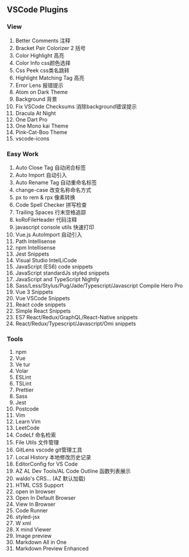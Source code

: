 ## VSCode Plugins

### View
  1. Better Comments 注释
  2. Bracket Pair Colorizer 2 括号
  3. Color Highlight 高亮
  4. Color Info css颜色选择
  5. Css Peek css类名跳转
  6. Highlight Matching Tag 高亮
  7. Error Lens 报错提示
  8. Atom on Dark Theme
  9. Background 背景
  10. Fix VSCode Checksums 消除background错误提示
  11. Dracula At Night
  12. One Dart Pro
  13. One Mono kai Theme
  14. Pink-Cat-Boo Theme
  15. vscode-icons

### Easy Work
  1. Auto Close Tag 自动闭合标签
  2. Auto Import 自动引入
  3. Auto Rename Tag 自动重命名标签
  4. change-case 改变名称命名方式
  5. px to rem & rpx 像素转换
  6. Code Spell Checker 拼写检查
  7. Trailing Spaces 行末空格追踪
  8. koRoFileHeader 代码注释
  9. javascript console utils 快速打印
  10. Vue.js AutoImport 自动引入
  11. Path Intellisense
  12. npm Intellisense
  13. Jest Snippets
  14. Visual Studio IntelLiCode
  15. JavaScript (ES6) code snippets
  16. JavaScript standardJs styled snippets
  17. JavaScript and TypeScript Nightly
  18. Sass/Less/Stylus/Pug/Jade/Typescript/Javascript Compile Hero Pro
  19. Vue 3 Snippets
  20. Vue VSCode Snippets
  21. React code snippets
  22. Simple React Snippets
  23. ES7 React/Redux/GraphQL/React-Native snippets
  24. React/Redux/Typescript/Javascript/Omi snippets

### Tools
  1. npm
  2. Vue
  3. Ve tur
  4. Volar
  5. ESLint
  6. TSLint
  7. Prettier
  8. Sass
  9. Jest
  10. Postcode
  11. Vim
  12. Learn Vim
  13. LeetCode
  14. CodeLf 命名检索
  15. File Utils 文件管理
  16. GitLens vscode git管理工具
  17. Local History 本地修改历史记录
  18. EditorConfig for VS Code
  19. AZ AL Dev Tools/AL Code Outline 函数列表展示
  20. waldo's CRS... (AZ 默认加载)
  21. HTML CSS Support
  22. open in browser
  23. Open In Default Browser
  24. View In Browser
  25. Code Runner
  26. styled-jsx
  27. W xml
  28. X mind Viewer
  29. Image preview
  30. Markdown All in One
  31. Markdown Preview Enhanced